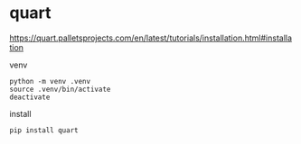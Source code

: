 # quart
https://quart.palletsprojects.com/en/latest/tutorials/installation.html#installation

venv
```
python -m venv .venv
source .venv/bin/activate
deactivate
```

install
```
pip install quart
```